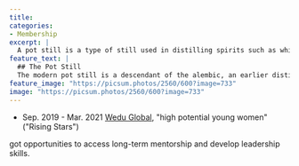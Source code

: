 ```yaml
---
title: 
categories:
- Membership
excerpt: |
  A pot still is a type of still used in distilling spirits such as whisky or brandy. Heat is applied directly to the pot containing the wash (for whisky) or wine (for brandy).
feature_text: |
  ## The Pot Still
  The modern pot still is a descendant of the alembic, an earlier distillation device
feature_image: "https://picsum.photos/2560/600?image=733"
image: "https://picsum.photos/2560/600?image=733"
---
```


* Sep. 2019 - Mar. 2021 [Wedu Global](https://www.weduglobal.org/), "high potential young women" ("Rising Stars")

got opportunities to access long-term mentorship and develop leadership skills.

